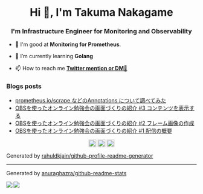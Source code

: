 <h1 align="center">Hi 👋, I'm Takuma Nakagame</h1>
<h3 align="center">I'm Infrastructure Engineer for Monitoring and Observability</h3>

- 🥳 I'm good at **Monitoring for Prometheus**.

- 🌱 I’m currently learning **Golang**

- 📫 How to reach me **[Twitter mention or DM📧](https://twitter.com/kameneko1004)**

### Blogs posts
<!-- BLOG-POST-LIST:START -->
- [prometheus.io/scrape などのAnnotations について調べてみた](https://medium.com/penguin-lab/research-about-annotations-such-as-prometheus-io-scrape-6cba3121de59?source=rss-6f6728e2d2a6------2)
- [OBSを使ったオンライン勉強会の画面づくりの紹介 #3 コンテンツを表示する](https://medium.com/penguin-lab/how-to-layout-for-online-meetup-using-obs-studio-3-editing-contents-b2b41b83f187?source=rss-6f6728e2d2a6------2)
- [OBSを使ったオンライン勉強会の画面づくりの紹介 #2 フレーム画像の作成](https://medium.com/penguin-lab/how-to-layout-for-online-meetup-using-obs-studio-2-creating-a-frame-image-7eda6e220799?source=rss-6f6728e2d2a6------2)
- [OBSを使ったオンライン勉強会の画面づくりの紹介 #1 配信の概要](https://medium.com/penguin-lab/how-to-layout-for-online-meetup-using-obs-studio-1-about-online-meetup-4c2f383ccb79?source=rss-6f6728e2d2a6------2)
<!-- BLOG-POST-LIST:END -->

<p align="center">
<a href="https://twitter.com/kameneko1004" target="blank"><img align="center" src="https://cdn.jsdelivr.net/npm/simple-icons@3.0.1/icons/twitter.svg" alt="kameneko1004" height="20" width="20" /></a>
<a href="https://linkedin.com/in/takuma-nakagame" target="blank"><img align="center" src="https://cdn.jsdelivr.net/npm/simple-icons@3.0.1/icons/linkedin.svg" alt="takuma-nakagame" height="20" width="20" /></a>
<a href="https://medium.com/penguin-lab" target="blank"><img align="center" src="https://cdn.jsdelivr.net/npm/simple-icons@3.0.1/icons/medium.svg" alt="penguin-lab" height="20" width="20" /></a>
</p>

Generated by [rahuldkjain/github-profile-readme-generator](https://github.com/rahuldkjain/github-profile-readme-generator)

---
Generated by [anuraghazra/github-readme-stats](https://github.com/anuraghazra/github-readme-stats)

<a href="https://github.com/TakumaNakagame/github-readme-stats">
  <img align="left" src="https://github-readme-stats.vercel.app/api?username=TakumaNakagame&count_private=true&theme=vue" />
</a>
<a href="https://github.com/TakumaNakagame/github-readme-stats">
  <img align="left" src="https://github-readme-stats.vercel.app/api/top-langs/?username=TakumaNakagame" />
</a>
